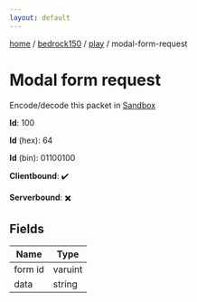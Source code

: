 ```yaml
---
layout: default
---
```


[home](/)  /  [bedrock150](/protocol/bedrock150)  /  [play](/protocol/bedrock150/play)  /  modal-form-request

# Modal form request

Encode/decode this packet in [Sandbox](../../../sandbox/bedrock150#Play.ModalFormRequest)

**Id**: 100

**Id** (hex): 64

**Id** (bin): 01100100

**Clientbound**: ✔️

**Serverbound**: ✖️

## Fields

Name | Type
---|---
form id | varuint
data | string
